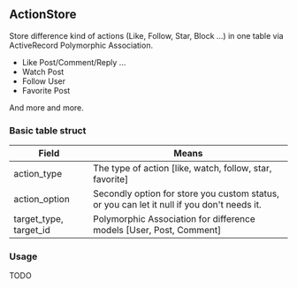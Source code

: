 ActionStore
-----------

Store difference kind of actions (Like, Follow, Star, Block ...) in one table via ActiveRecord Polymorphic Association.

- Like Post/Comment/Reply ...
- Watch Post
- Follow User
- Favorite Post

And more and more.

### Basic table struct

| Field | Means |
| ----- | ----- |
| action_type | The type of action [like, watch, follow, star, favorite] |
| action_option | Secondly option for store you custom status, or you can let it null if you don't needs it. |
| target_type, target_id | Polymorphic Association for difference models [User, Post, Comment] |

### Usage

TODO